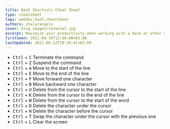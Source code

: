 ```yaml
---
title: Bash Shortcuts Cheat Sheet
type: cheatsheet
tags: webdev,bash,cheatsheet
authors: chalarangelo
cover: blog_images/terminal.jpg
excerpt: Maximize your productivity when working with a bash or other shell terminal by using these keyboard shortcuts.
firstSeen: 2021-04-19T12:00:00+03:00
lastUpdated: 2021-06-12T19:30:41+03:00
---
```


- <kbd>Ctrl</kbd> + <kbd>C</kbd> Terminate the command
- <kbd>Ctrl</kbd> + <kbd>Z</kbd> Suspend the command
- <kbd>Ctrl</kbd> + <kbd>A</kbd> Move to the start of the line
- <kbd>Ctrl</kbd> + <kbd>E</kbd> Move to the end of the line
- <kbd>Ctrl</kbd> + <kbd>F</kbd> Move forward one character
- <kbd>Ctrl</kbd> + <kbd>B</kbd> Move backward one character
- <kbd>Ctrl</kbd> + <kbd>U</kbd> Delete from the cursor to the start of the line
- <kbd>Ctrl</kbd> + <kbd>K</kbd> Delete from the cursor to the end of the line
- <kbd>Ctrl</kbd> + <kbd>W</kbd> Delete from the cursor to the start of the word
- <kbd>Ctrl</kbd> + <kbd>D</kbd> Delete the character under the cursor
- <kbd>Ctrl</kbd> + <kbd>H</kbd> Delete the character before the cursor
- <kbd>Ctrl</kbd> + <kbd>T</kbd> Swap the character under the cursor with the previous one
- <kbd>Ctrl</kbd> + <kbd>L</kbd> Clear the screen

